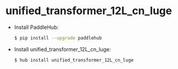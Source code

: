 # unified_transformer_12L_cn_luge
* Install PaddleHub: 

    ```bash
    $ pip install --upgrade paddlehub
    ```

* Install unified_transformer_12L_cn_luge: 

    ```bash
    $ hub install unified_transformer_12L_cn_luge
    ```
